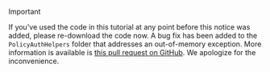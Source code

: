 > [!IMPORTANT]
> If you've used the code in this tutorial at any point before this notice was added, please re-download the code now.  A bug fix has been added to the `PolicyAuthHelpers` folder that addresses an out-of-memory exception.  More information is available is [this pull request on GitHub](https://github.com/AzureADQuickStarts/B2C-WebApp-OpenIdConnect-DotNet/pull/4). We apologize for the inconvenience.
> 
> 

